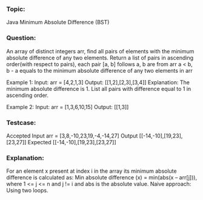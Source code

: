 ### Topic: 
Java Minimum Absolute Difference (BST)
### Question: 
An array of distinct integers arr, find all pairs of elements with the minimum absolute difference of any two elements.
Return a list of pairs in ascending order(with respect to pairs), each pair [a, b] 
follows a, b are from arr a < b, b - a equals to the minimum absolute difference of any two elements in arr
 
Example 1:
Input: arr = [4,2,1,3]
Output: [[1,2],[2,3],[3,4]]
Explanation: The minimum absolute difference is 1. List all pairs with difference equal to 1 in ascending order.

Example 2:
Input: arr = [1,3,6,10,15]
Output: [[1,3]]

### Testcase:
Accepted
Input
arr =
[3,8,-10,23,19,-4,-14,27]
Output
[[-14,-10],[19,23],[23,27]]
Expected
[[-14,-10],[19,23],[23,27]]

### Explanation:
For an element x present at index i in the array its minimum absolute difference is calculated as: 
Min absolute difference (x) = min(abs(x – arr[j])), where 1 <= j <= n and j != i and abs is the absolute value. Naive approach: Using two loops.
